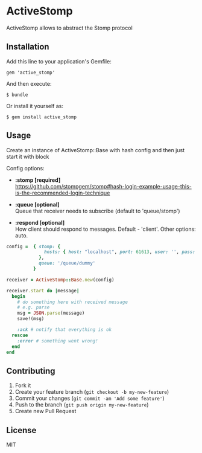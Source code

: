 # ActiveStomp

ActiveStomp allows to abstract the Stomp protocol

## Installation

Add this line to your application's Gemfile:

    gem 'active_stomp'

And then execute:

    $ bundle

Or install it yourself as:

    $ gem install active_stomp

## Usage

Create an instance of ActiveStomp::Base with hash config and then just start it with block

Config options:
* **:stomp [required]**  
https://github.com/stompgem/stomp#hash-login-example-usage-this-is-the-recommended-login-technique

* **:queue [optional]**  
Queue that receiver needs to subscribe (default to 'queue/stomp')

* **:respond [optional]**  
How client should respond to messages. Default - 'client'. Other options: auto.

```ruby
config =  { stomp: { 
              hosts: { host: "localhost", port: 61613, user: '', pass: "", ssl: false } 
            }, 
            queue: '/queue/dummy' 
          }

receiver = ActiveStomp::Base.new(config)

receiver.start do |message|
  begin
    # do something here with received message
    # e.g. parse
    msg = JSON.parse(message)
    save!(msg)

    :ack # notify that everything is ok
  rescue
    :error # something went wrong!
  end
end
```

## Contributing

1. Fork it
2. Create your feature branch (`git checkout -b my-new-feature`)
3. Commit your changes (`git commit -am 'Add some feature'`)
4. Push to the branch (`git push origin my-new-feature`)
5. Create new Pull Request

## License

MIT
